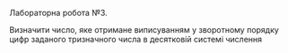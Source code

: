 Лабораторна робота №3. 

Визначити число, яке отримане виписуванням у зворотному порядку цифр заданого тризначного числа в десятковій системі числення 
